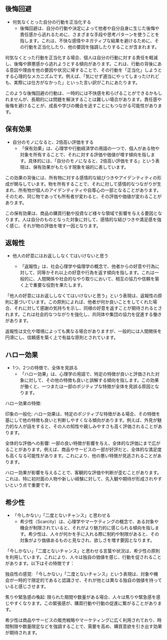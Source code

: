 
## 後悔回避

- 何気なくとった自分の行動を正当化する
  - 後悔回避は、自分の行動や決定によって他者や自分自身に生じた後悔や責任感から逃れるために、さまざまな手段や思考パターンを使うことを指します。これは、不快な感情やネガティブな結果を避けるために、その行動を正当化したり、他の要因を強調したりすることが含まれます。

何気なくとった行動を正当化する場合、個人は自分の行動に対する責任を軽減し、後悔や罪悪感から逃れようとする傾向があります。これは、行動の背後にある意図や理由を他の要因や状況に帰することで、その行動を「正当化」しようとする心理的なメカニズムです。例えば、「気にせず適当にやってしまったけれども、実際には仕方がなかった」といった言い訳がこれにあたります。

このような後悔回避の行動は、一時的には不快感を和らげることができるかもしれませんが、長期的には問題を解決することは難しい場合があります。責任感や後悔を避けることが、成長や学びの機会を逃すことにもつながる可能性があります。

## 保有効果

- 自分のモノになると、2倍高い評価をする
  - 「保有効果」は、心理学や行動経済学の用語の一つで、個人がある物や対象を所有することで、それに対する評価や価値が増す傾向を指します。具体的には、「自分のモノになると、2倍高い評価をする」という表現は、保有効果がもたらす現象を端的に表しています。

この効果の背後には、所有物に対する感情的な結びつきやアイデンティティの形成が関与しています。物を所有することで、それに対して感情的なつながりが生まれ、所有物が個人のアイデンティティや自尊心の一部となることがあります。そのため、同じ物であっても所有者が変わると、その評価や価値が変わることがあります。

この保有効果は、商品の購買行動や投資など様々な領域で影響を与える要因となります。人は自分のものとなった対象に対して、感情的な結びつきや満足感を強く感じ、それが物の評価を増す一因となります。
　
## 返報性

- 他人の好意にはお返ししなくてはいけないと思う

  - 「返報性」は、社会心理学や倫理学の概念で、他者からの好意や行為に対して、同等かそれ以上の好意や行為を返す傾向を指します。これは一般的に、人間関係や社会的なやり取りにおいて、相互の協力や信頼を築く上で重要な役割を果たします。

「他人の好意にはお返ししなくてはいけないと思う」という表現は、返報性の原則に基づいています。この原則によれば、他者が何か良いことをしてくれた場合、それに対して感謝の気持ちを示し、同様の好意を返すことが期待されるとされます。これは社会的なつながりを強化し、共同体や集団の協力を促進する働きがあります。

返報性は文化や環境によっても異なる場合がありますが、一般的には人間関係を円滑にし、信頼感を築く上で有益な原則とされています。


## ハロー効果

- 1つ、2つの特徴で、全体を見誤る
  - 「ハロー効果」は、心理学の用語で、特定の特徴が良いと評価された対象に対して、その他の特徴も良いと誤解する傾向を指します。この効果が働くと、一つまたは一部のポジティブな特徴が全体を見誤る原因となります。

ハロー効果の特徴:

印象の一般化: ハロー効果は、特定のポジティブな特徴がある場合、その特徴を基にして他の特徴も良いと判断しやすくなる傾向があります。例えば、外見が魅力的な人が話をすると、その人の知性や親しみやすさも高く評価されることがあります。

全体的な評価への影響: 一部の良い特徴が影響を与え、全体的な評価にまで広がることがあります。例えば、商品やサービスの一部が好評だと、全体的な満足度も高くなる可能性があります。これにより、他の悪い特徴が見逃されることがあります。

ハロー効果が影響を与えることで、客観的な評価や判断が歪むことがあります。これは、特に初対面の人物や新しい経験に対して、先入観や期待が形成されやすいという点で重要です。

## 希少性
- 「今しかない」「二度とないチャンス」と思わせる
  - 希少性（Scarcity）は、心理学やマーケティングの概念で、ある対象や機会が制限されていると、それがより魅力的に感じられる傾向を指します。希少性は、人々が何かを手に入れる際に制約や制限があると、その対象がより価値あるものと見なされ、欲しさを増す要因となります。

「今しかない」「二度とないチャンス」と思わせる言葉や状況は、希少性の原則を利用しています。これにより、人々は独自の価値を感じ、行動を促されることがあります。以下はその特徴です：

独自性の感覚: 「今しかない」「二度とないチャンス」という表現は、対象や機会が一時的で限定的であると認識させ、それが他とは異なる独自の価値を持っていると感じさせます。

焦りや緊急感の喚起: 限られた期間や数量がある場合、人々は焦りや緊急感を感じやすくなります。この緊張感が、購買行動や行動の促進に繋がることがあります。

希少性は商品やサービスの販売戦略やマーケティングに広く利用されており、時間制限や数量限定などを強調することで、需要を高め、購買意欲を引き出す効果が期待されます。
